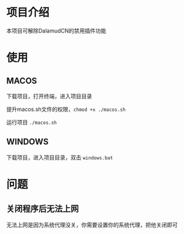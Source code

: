# 项目介绍

本项目可解除DalamudCN的禁用插件功能

# 使用

## MACOS

下载项目，打开终端，进入项目目录

提升macos.sh文件的权限，`chmod +x ./macos.sh`

运行项目 `./macos.sh`

## WINDOWS

下载项目，进入项目目录，双击 `windows.bat`

# 问题

## 关闭程序后无法上网

无法上网是因为系统代理没关，你需要设置你的系统代理，把他关闭即可